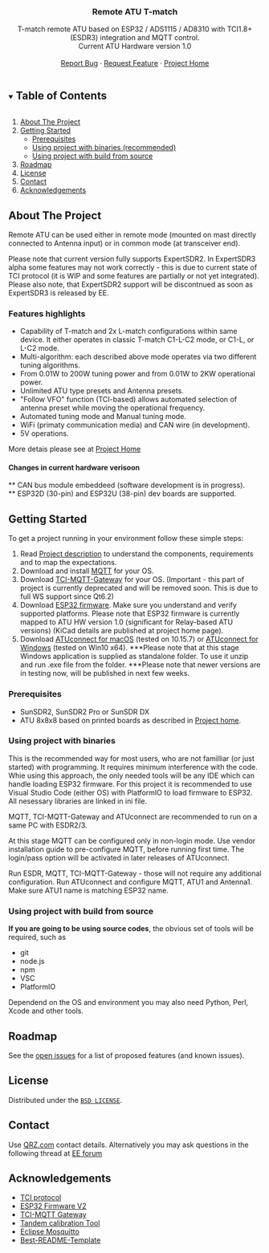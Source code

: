 <!--
***
***
***
*** 
*** readme template created from https://github.com/othneildrew/Best-README-Template
-->


<!-- PROJECT LOGO -->
<br />

  <h3 align="center">Remote ATU T-match</h3>
  <p align="center">  

  <p align="center">
    T-match remote ATU based on ESP32 / ADS1115 / AD8310 with TCI1.8+ (ESDR3) integration and MQTT control. <br />
    Current ATU Hardware version 1.0<br />
    <br />
    <a href="https://github.com/VK6NX/Remote_ATU/issues">Report Bug</a>
    ·
    <a href="https://github.com/VK6NX/Remote_ATU/issues">Request Feature</a>
    ·
    <a href="https://vk6nx.net/RATU_T_v0.5-en.html" target="_blank">Project Home</a>
  </p>
</p>
  

<!-- TABLE OF CONTENTS -->
<details open="open">
  <summary><h2 style="display: inline-block">Table of Contents</h2></summary>
  <ol>
    <li>
      <a href="#about-the-project">About The Project</a>
    </li>
    <li>
      <a href="#getting-started">Getting Started</a>
      <ul>
        <li><a href="#prerequisites">Prerequisites</a></li>
      </ul>
      <ul>
        <li><a href="#using-project-with-binaries">Using project with binaries (recommended)</a></li>
      </ul>
      <ul>
        <li><a href="#using-project-with-build-from-source">Using project with build from source</a></li>
      </ul>
    </li>
    <li><a href="#roadmap">Roadmap</a></li>
    <li><a href="#license">License</a></li>
    <li><a href="#contact">Contact</a></li>
    <li><a href="#acknowledgements">Acknowledgements</a></li>
  </ol>
</details>



<!-- ABOUT THE PROJECT -->
## About The Project

Remote ATU can be used either in remote mode (mounted on mast directly connected to Antenna input) or in common mode (at transceiver end).<br />

Please note that current version fully supports ExpertSDR2. In ExpertSDR3 alpha some features may not work correctly - this is due to current state of TCI protocol (it is WIP and some features are partially or not yet integrated). Please also note, that ExpertSDR2 support will be discontnued as soon as ExpertSDR3 is released by EE.

###  Features highlights
* Capability of T-match and 2x L-match configurations within same device. It either operates in classic T-match C1-L-C2 mode, or C1-L, or L-C2 mode.
* Multi-algorithm: each described above mode operates via two different tuning algorithms.
* From 0.01W to 200W tuning power and from 0.01W to 2KW operational power. 
* Unlimited ATU type presets and Antenna presets.
* "Follow VFO" function (TCI-based) allows automated selection of antenna preset while moving the operational frequency.
* Automated tuning mode and Manual tuning mode.
* WiFi (primaty communication media) and CAN wire (in development).
* 5V operations.

More detais please see at <a href="https://vk6nx.net/06_projects.html" target="_blank">Project Home</a><br />

####  Changes in current hardware verisoon
** CAN bus module embeddeed (software development is in progress).<br />
** ESP32D (30-pin) and ESP32U (38-pin) dev boards are supported. 

<!-- GETTING STARTED -->
## Getting Started

To get a project running in your environment follow these simple steps:
1. Read [Project description](https://vk6nx.net/06_projects.html) to understand the components, requirements and to map the expectations.
2. Download and install [MQTT](https://mosquitto.org/) for your OS.
3. Download [TCI-MQTT-Gateway](https://github.com/dkaukov/tci-mqtt-gateway/releases/tag/v.0.1) for your OS. (Important - this part of project is currently deprecated and will be removed soon. This is due to full WS support since Qt6.2)
4. Download [ESP32 firmware](https://github.com/dkaukov/ratu-v2-esp32-firmware). Make sure you understand and verify supported platforms. Please note that ESP32 firmware is currently mapped to ATU HW version 1.0 (significant for Relay-based ATU versions) (KiCad details are published at project home page). 
5. Download [ATUconnect for macOS](https://mega.nz/file/yBx13K5Y#tBbAfUoyLWk4kNJXm96MKQzaUcxuMHGairCRVFzlkgs) (tested on 10.15.7) or [ATUconnect for Windows](https://mega.nz/file/vAgyDBAS#2wv1d2AfN-vfjV7i0eCdowJ2e-1jZt2NGiQugIcPx9M) (tested on Win10 x64). 
***Please note that at this stage Windows application is supplied as standalone folder. To use it unzip and run .exe file from the folder. 
***Please note that newer versions are in testing now, will be published in next few weeks. 

### Prerequisites

* SunSDR2, SunSDR2 Pro or SunSDR DX
* ATU 8x8x8 based on printed boards as described in [Project home](https://vk6nx.net/06_projects.html).

### Using project with binaries 
This is the recommended way for most users, who are not familliar (or just started) with programming. It requires minimum interference with the code. Whie using this approach, the only needed tools will be any IDE which can handle loading ESP32 firmware. For this project it is recommended to use Visual Studio Code (either OS) with PlatformIO to load firmware to ESP32. All nesessary libraries are linked in ini file.

MQTT, TCI-MQTT-Gateway and ATUconnect are recommended to run on a same PC with ESDR2/3.

At this stage MQTT can be configured only in non-login mode. Use vendor installation guide to pre-configure MQTT, before running first time. The login/pass option will be activated in later releases of ATUconnect.

Run ESDR, MQTT, TCI-MQTT-Gateway - those will not require any additional configuration.
Run ATUconnect and configure MQTT, ATU1 and Antenna1. Make sure ATU1 name is matching ESP32 name.   

### Using project with build from source 
<b>If you are going to be using source codes</b>, the obvious set of tools will be required, such as
* git
* node.js
* npm
* VSC
* PlatformIO

Dependend on the OS and environment you may also need Python, Perl, Xcode and other tools.

<!-- ROADMAP -->
## Roadmap

See the [open issues](https://github.com/VK6NX/Remote_ATU/issues) for a list of proposed features (and known issues).

<!-- LICENSE -->
## License

Distributed under the [`BSD LICENSE`][license-url].

<!-- CONTACT -->
## Contact

Use [QRZ.com](https://www.qrz.com/) contact details.
Alternatively you may ask questions in the following thread at [EE forum ](https://eesdr.com/en/forum-en/remote-control/8674-remote-atu-w-tci)


<!-- ACKNOWLEDGEMENTS -->
## Acknowledgements
* [TCI protocol](https://github.com/maksimus1210/TCI)
* [ESP32 Firmware V2](https://github.com/dkaukov/ratu-v2-esp32-firmware)
* [TCI-MQTT Gateway](https://github.com/dkaukov/tci-mqtt-gateway/releases/tag/v.0.1)
* [Tandem calibration Tool](https://github.com/dkaukov/log-power-meter)
* [Eclipse Mosquitto](https://mosquitto.org/)
* [Best-README-Template](https://github.com/othneildrew/Best-README-Template)

<!-- MARKDOWN LINKS & IMAGES -->
<!-- https://www.markdownguide.org/basic-syntax/#reference-style-links -->
[license-url]: https://github.com/VK6NX/Remote_ATU/blob/main/LICENSE.txt
